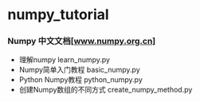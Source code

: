 # numpy_tutorial
### Numpy 中文文档[www.numpy.org.cn]
* 理解numpy                                   learn_numpy.py
* Numpy简单入门教程                           basic_numpy.py
* Python Numpy教程                            python_numpy.py
* 创建Numpy数组的不同方式                     create_numpy_method.py
